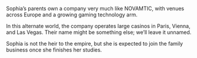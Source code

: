 Sophia’s parents own a company very much like NOVAMTIC, with venues across Europe and a growing gaming technology arm.

In this alternate world, the company operates large casinos in Paris, Vienna, and Las Vegas. Their name might be something else; we’ll leave it unnamed.

Sophia is not the heir to the empire, but she is expected to join the family business once she finishes her studies.
